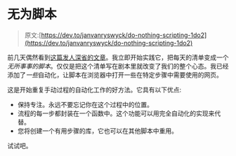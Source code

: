 # 无为脚本

> 原文:[https://dev.to/janvanryswyck/do-nothing-scripting-1do2](https://dev.to/janvanryswyck/do-nothing-scripting-1do2)

前几天偶然看到[这篇发人深省的文章](https://blog.danslimmon.com/2019/07/15/do-nothing-scripting-the-key-to-gradual-automation/)。我立即开始实践它，把每天的清单变成一个*无所事事的脚本*。仅仅是把这个清单写在剧本里就改变了我们的整个心态。我已经添加了*一些*自动化，让脚本在浏览器中打开一些在特定步骤中需要使用的网页。

这是开始重复手动过程的自动化工作的好方法。它具有以下优点:

*   保持专注。永远不要忘记你在这个过程中的位置。
*   流程的每一步都封装在一个函数中。这个功能可以用完全自动化的实现来代替。
*   您将创建一个有用步骤的库，它也可以在其他脚本中重用。

试试吧。